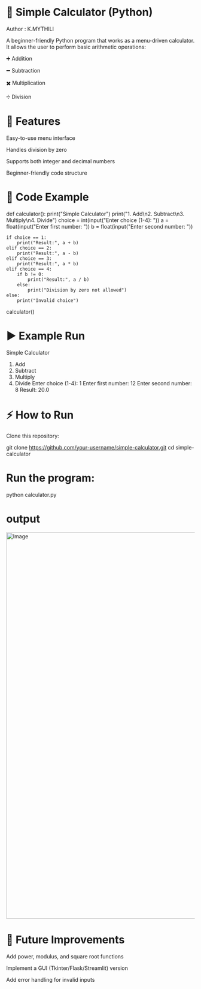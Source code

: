 # 🧮 Simple Calculator (Python)

Author : K.MYTHILI

A beginner-friendly Python program that works as a menu-driven calculator.
It allows the user to perform basic arithmetic operations:

➕ Addition

➖ Subtraction

✖️ Multiplication

➗ Division

# 📂 Features

Easy-to-use menu interface

Handles division by zero

Supports both integer and decimal numbers

Beginner-friendly code structure

# 📜 Code Example
def calculator():
    print("Simple Calculator")
    print("1. Add\n2. Subtract\n3. Multiply\n4. Divide")
    choice = int(input("Enter choice (1-4): "))
    a = float(input("Enter first number: "))
    b = float(input("Enter second number: "))

    if choice == 1:
        print("Result:", a + b)
    elif choice == 2:
        print("Result:", a - b)
    elif choice == 3:
        print("Result:", a * b)
    elif choice == 4:
        if b != 0:
            print("Result:", a / b)
        else:
            print("Division by zero not allowed")
    else:
        print("Invalid choice")

calculator()

# ▶️ Example Run
Simple Calculator
1. Add
2. Subtract
3. Multiply
4. Divide
Enter choice (1-4): 1
Enter first number: 12
Enter second number: 8
Result: 20.0

# ⚡ How to Run

Clone this repository:

git clone https://github.com/your-username/simple-calculator.git
cd simple-calculator


# Run the program:

python calculator.py

# output

<img width="1920" height="1030" alt="Image" src="https://github.com/user-attachments/assets/05277d6f-f4e4-4bf6-9033-8151ca3f4f87" />

# 📌 Future Improvements

Add power, modulus, and square root functions

Implement a GUI (Tkinter/Flask/Streamlit) version

Add error handling for invalid inputs
